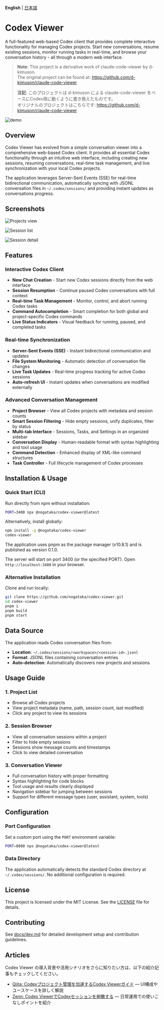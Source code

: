 **English** | [日本語](./README.ja.md)

# Codex Viewer

A full-featured web-based Codex client that provides complete interactive functionality for managing Codex projects. Start new conversations, resume existing sessions, monitor running tasks in real-time, and browse your conversation history - all through a modern web interface.

> **Note**: This project is a derivative work of claude-code-viewer by d-kimuson.  
> The original project can be found at: https://github.com/d-kimuson/claude-code-viewer
>
> **注記**: このプロジェクトは d-kimuson による claude-code-viewer をベースにCodex用に動くように書き換えたものです。  
> オリジナルのプロジェクトはこちらです: https://github.com/d-kimuson/claude-code-viewer

![demo](./docs/assets/codex-viewer-demo-min.gif)

## Overview

Codex Viewer has evolved from a simple conversation viewer into a comprehensive web-based Codex client. It provides all essential Codex functionality through an intuitive web interface, including creating new sessions, resuming conversations, real-time task management, and live synchronization with your local Codex projects.

The application leverages Server-Sent Events (SSE) for real-time bidirectional communication, automatically syncing with JSONL conversation files in `~/.codex/sessions/` and providing instant updates as conversations progress.


## Screenshots

![Projects view](./docs/assets/images/img001.png)

![Session list](./docs/assets/images/img002.png)

![Session detail](./docs/assets/images/img003.png)

## Features

### Interactive Codex Client

- **New Chat Creation** - Start new Codex sessions directly from the web interface
- **Session Resumption** - Continue paused Codex conversations with full context
- **Real-time Task Management** - Monitor, control, and abort running Codex tasks
- **Command Autocompletion** - Smart completion for both global and project-specific Codex commands
- **Live Status Indicators** - Visual feedback for running, paused, and completed tasks

### Real-time Synchronization

- **Server-Sent Events (SSE)** - Instant bidirectional communication and updates
- **File System Monitoring** - Automatic detection of conversation file changes
- **Live Task Updates** - Real-time progress tracking for active Codex sessions
- **Auto-refresh UI** - Instant updates when conversations are modified externally

### Advanced Conversation Management

- **Project Browser** - View all Codex projects with metadata and session counts
- **Smart Session Filtering** - Hide empty sessions, unify duplicates, filter by status
- **Multi-tab Interface** - Sessions, Tasks, and Settings in an organized sidebar
- **Conversation Display** - Human-readable format with syntax highlighting and tool usage
- **Command Detection** - Enhanced display of XML-like command structures
- **Task Controller** - Full lifecycle management of Codex processes

## Installation & Usage

### Quick Start (CLI)

Run directly from npm without installation:

```bash
PORT=3400 npx @nogataka/codex-viewer@latest
```

Alternatively, install globally:

```bash
npm install -g @nogataka/codex-viewer
codex-viewer
```

The application uses pnpm as the package manager (v10.8.1) and is published as version 0.1.0.

The server will start on port 3400 (or the specified PORT). Open `http://localhost:3400` in your browser.

### Alternative Installation

Clone and run locally:

```bash
git clone https://github.com/nogataka/codex-viewer.git
cd codex-viewer
pnpm i
pnpm build
pnpm start
```

## Data Source

The application reads Codex conversation files from:

- **Location**: `~/.codex/sessions/<workspace>/<session-id>.jsonl`
- **Format**: JSONL files containing conversation entries
- **Auto-detection**: Automatically discovers new projects and sessions

## Usage Guide

### 1. Project List

- Browse all Codex projects
- View project metadata (name, path, session count, last modified)
- Click any project to view its sessions

### 2. Session Browser  

- View all conversation sessions within a project
- Filter to hide empty sessions
- Sessions show message counts and timestamps
- Click to view detailed conversation

### 3. Conversation Viewer

- Full conversation history with proper formatting
- Syntax highlighting for code blocks
- Tool usage and results clearly displayed
- Navigation sidebar for jumping between sessions
- Support for different message types (user, assistant, system, tools)

## Configuration

### Port Configuration

Set a custom port using the `PORT` environment variable:

```bash
PORT=8080 npx @nogataka/codex-viewer@latest
```

### Data Directory

The application automatically detects the standard Codex directory at `~/.codex/sessions/`. No additional configuration is required.

## License

This project is licensed under the MIT License. See the [LICENSE](./LICENSE) file for details.

## Contributing

See [docs/dev.md](docs/dev.md) for detailed development setup and contribution guidelines.

## Articles

Codex Viewer の導入背景や活用シナリオをさらに知りたい方は、以下の紹介記事もチェックしてください。

- [Qiita: Codexプロジェクト管理を加速するCodex Viewerガイド](https://qiita.com/nogataka/items/28d04db421663a4a46fd) — UI構成やユースケースを詳しく解説
- [Zenn: Codex ViewerでCodexセッションを俯瞰する](https://zenn.dev/taka000/articles/74a60c37fae5bb) — 日常運用での使いこなしポイントを紹介

